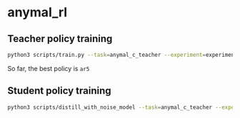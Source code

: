 # anymal_rl

## Teacher policy training

```bash
python3 scripts/train.py --task=anymal_c_teacher --experiment=experiment_name
```

So far, the best policy is `ar5`

## Student policy training

```bash
python3 scripts/distill_with_noise_model --task=anymal_c_teacher --experiment=experiment_name
```